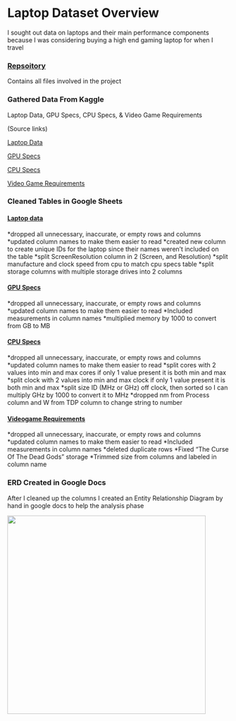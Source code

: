# Laptop Dataset Overview
I sought out data on laptops and their main performance components because I was considering buying a high end gaming laptop for when I travel

### [Repsoitory](https://github.com/calebpool96/Laptop-Dataset-Portfolio-)
Contains all files involved in the project

### Gathered Data From Kaggle
Laptop Data, GPU Specs, CPU Specs, & Video Game Requirements

(Source links)

[Laptop Data](https://www.kaggle.com/datasets/ehtishamsadiq/uncleaned-laptop-price-dataset)

[GPU Specs](https://www.kaggle.com/datasets/alanjo/graphics-card-full-specs)

[CPU Specs](https://www.kaggle.com/datasets/baraazaid/cpu-and-gpu-stats)

[Video Game Requirements](https://www.kaggle.com/datasets/baraazaid/pc-video-game-requirements-v2)

### Cleaned Tables in Google Sheets

#### [Laptop data](https://github.com/calebpool96/Laptop-Dataset-Portfolio-/blob/main/Laptops/Cleaned%20Tables/Laptop_Data.csv) 
*dropped all unnecessary, inaccurate, or empty rows and columns
*updated column names to make them easier to read
*created new column to create unique IDs for the laptop since their names weren’t included on the table 
*split ScreenResolution column in 2 (Screen, and Resolution)
*split manufacture and clock speed from cpu to match cpu specs table
*split storage columns with multiple storage drives into 2 columns

#### [GPU Specs](https://github.com/calebpool96/Laptop-Dataset-Portfolio-/blob/main/Laptops/Cleaned%20Tables/GPU_Specs.csv)
*dropped all unnecessary, inaccurate, or empty rows and columns
*updated column names to make them easier to read
*Included measurements in column names
*multiplied memory by 1000 to convert from GB to MB

#### [CPU Specs](https://github.com/calebpool96/Laptop-Dataset-Portfolio-/blob/main/Laptops/Cleaned%20Tables/CPU_Specs.csv)
*dropped all unnecessary, inaccurate, or empty rows and columns
*updated column names to make them easier to read
*split cores with 2 values into min and max cores if only 1 value present it is both min and max
*split clock with 2 values into min and max clock if only 1 value present it is both min and max
*split size ID (MHz or GHz) off clock, then sorted so I can multiply GHz by 1000 to convert it to MHz
*dropped nm from Process column and W from TDP column to change string to number

#### [Videogame Requirements](https://github.com/calebpool96/Laptop-Dataset-Portfolio-/blob/main/Laptops/Cleaned%20Tables/Videogame_Requirements.csv)
*dropped all unnecessary, inaccurate, or empty rows and columns
*updated column names to make them easier to read
*Included measurements in column names
*deleted duplicate rows
*Fixed “The Curse Of The Dead Gods” storage
*Trimmed size from columns and labeled in column name

### ERD Created in Google Docs 
After I cleaned up the columns I created an Entity Relationship Diagram by hand in google docs to help the analysis phase

<img src="https://user-images.githubusercontent.com/126192331/227752084-f903caf4-ad03-4bbd-aca6-08125d97d6ea.png" width="450" height="450">


